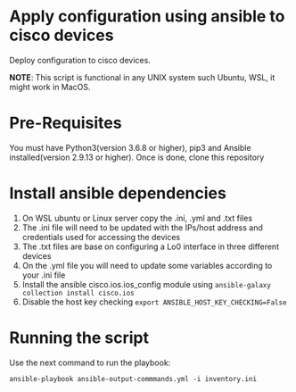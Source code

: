 # Apply configuration using ansible to cisco devices
Deploy configuration to cisco devices.

**NOTE**: This script is functional in any UNIX system such Ubuntu, WSL, it might work in MacOS.

# Pre-Requisites
You must have Python3(version 3.6.8 or higher), pip3 and Ansible installed(version 2.9.13 or higher). Once is done, clone this repository

# Install ansible dependencies

1. On WSL ubuntu or Linux server copy the .ini, .yml and .txt files
2. The .ini file will need to be updated with the IPs/host address and credentials used for accessing the devices
3. The .txt files are base on configuring a Lo0 interface in three different devices
3. On the .yml file you will need to update some variables according to your .ini file
3. Install the ansible cisco.ios.ios_config module using `ansible-galaxy collection install cisco.ios`
4. Disable the host key checking `export ANSIBLE_HOST_KEY_CHECKING=False`

# Running the script
Use the next command to run the playbook:

`ansible-playbook ansible-output-commmands.yml -i inventory.ini`
